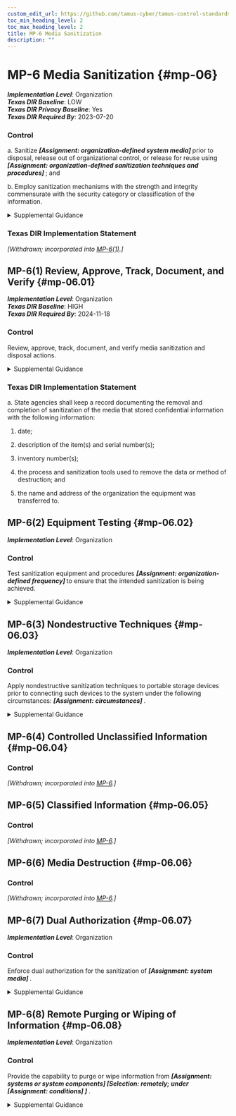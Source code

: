 ```yaml
---
custom_edit_url: https://github.com/tamus-cyber/tamus-control-standards/tree/main/content/tamus.edu/TAMUS_profile.yaml
toc_min_heading_level: 2
toc_max_heading_level: 2
title: MP-6 Media Sanitization
description: ""
---
```


# MP-6 Media Sanitization {#mp-06}

_**Implementation Level**_: Organization\
_**Texas DIR Baseline**_: LOW\
_**Texas DIR Privacy Baseline**_: Yes\
_**Texas DIR Required By**_: 2023-07-20

### Control



a. Sanitize <strong title="mp-6_prm_1"> <em>[Assignment: organization-defined system media]</em> </strong> prior to disposal, release out of organizational control, or release for reuse using <strong title="mp-6_prm_2"> <em>[Assignment: organization-defined sanitization techniques and procedures]</em> </strong> ; and

b. Employ sanitization mechanisms with the strength and integrity commensurate with the security category or classification of the information.


<details><summary>Supplemental Guidance</summary>Media sanitization applies to all digital and non-digital system media subject to disposal or reuse, whether or not the media is considered removable. Examples include digital media in scanners, copiers, printers, notebook computers, workstations, network components, mobile devices, and non-digital media (e.g., paper and microfilm). The sanitization process removes information from system media such that the information cannot be retrieved or reconstructed. Sanitization techniques—including clearing, purging, cryptographic erase, de-identification of personally identifiable information, and destruction—prevent the disclosure of information to unauthorized individuals when such media is reused or released for disposal. Organizations determine the appropriate sanitization methods, recognizing that destruction is sometimes necessary when other methods cannot be applied to media requiring sanitization. Organizations use discretion on the employment of approved sanitization techniques and procedures for media that contains information deemed to be in the public domain or publicly releasable or information deemed to have no adverse impact on organizations or individuals if released for reuse or disposal. Sanitization of non-digital media includes destruction, removing a classified appendix from an otherwise unclassified document, or redacting selected sections or words from a document by obscuring the redacted sections or words in a manner equivalent in effectiveness to removing them from the document. NSA standards and policies control the sanitization process for media that contains classified information. NARA policies control the sanitization process for controlled unclassified information.</details>

### Texas DIR Implementation Statement

<em>[Withdrawn; incorporated into [MP-6(1)](/catalog/mp/mp-06#mp-06.01).]</em>





## MP-6(1) Review, Approve, Track, Document, and Verify {#mp-06.01}

_**Implementation Level**_: Organization\
_**Texas DIR Baseline**_: HIGH\
_**Texas DIR Required By**_: 2024-11-18

### Control

Review, approve, track, document, and verify media sanitization and disposal actions.


<details><summary>Supplemental Guidance</summary>Organizations review and approve media to be sanitized to ensure compliance with records retention policies. Tracking and documenting actions include listing personnel who reviewed and approved sanitization and disposal actions, types of media sanitized, files stored on the media, sanitization methods used, date and time of the sanitization actions, personnel who performed the sanitization, verification actions taken and personnel who performed the verification, and the disposal actions taken. Organizations verify that the sanitization of the media was effective prior to disposal.</details>

### Texas DIR Implementation Statement



a. State agencies shall keep a record documenting the removal and completion of sanitization of the media that stored confidential information with the following information:

1. date;

2. description of the item(s) and serial number(s);

3. inventory number(s);

4. the process and sanitization tools used to remove the data or method of destruction; and

5. the name and address of the organization the equipment was transferred to.



## MP-6(2) Equipment Testing {#mp-06.02}

_**Implementation Level**_: Organization

### Control

Test sanitization equipment and procedures <strong title="mp-6.2_prm_1"> <em>[Assignment: organization-defined frequency]</em> </strong> to ensure that the intended sanitization is being achieved.


<details><summary>Supplemental Guidance</summary>Testing of sanitization equipment and procedures may be conducted by qualified and authorized external entities, including federal agencies or external service providers.</details>


## MP-6(3) Nondestructive Techniques {#mp-06.03}

_**Implementation Level**_: Organization

### Control

Apply nondestructive sanitization techniques to portable storage devices prior to connecting such devices to the system under the following circumstances: <strong title="mp-06.03_odp"> <em>[Assignment: circumstances]</em> </strong>.


<details><summary>Supplemental Guidance</summary>Portable storage devices include external or removable hard disk drives (e.g., solid state, magnetic), optical discs, magnetic or optical tapes, flash memory devices, flash memory cards, and other external or removable disks. Portable storage devices can be obtained from untrustworthy sources and contain malicious code that can be inserted into or transferred to organizational systems through USB ports or other entry portals. While scanning storage devices is recommended, sanitization provides additional assurance that such devices are free of malicious code. Organizations consider nondestructive sanitization of portable storage devices when the devices are purchased from manufacturers or vendors prior to initial use or when organizations cannot maintain a positive chain of custody for the devices.</details>


## MP-6(4) Controlled Unclassified Information {#mp-06.04}

### Control

<em>[Withdrawn; incorporated into [MP-6](/catalog/mp/mp-06).]</em>



## MP-6(5) Classified Information {#mp-06.05}

### Control

<em>[Withdrawn; incorporated into [MP-6](/catalog/mp/mp-06).]</em>



## MP-6(6) Media Destruction {#mp-06.06}

### Control

<em>[Withdrawn; incorporated into [MP-6](/catalog/mp/mp-06).]</em>



## MP-6(7) Dual Authorization {#mp-06.07}

_**Implementation Level**_: Organization

### Control

Enforce dual authorization for the sanitization of <strong title="mp-06.07_odp"> <em>[Assignment: system media]</em> </strong>.


<details><summary>Supplemental Guidance</summary>Organizations employ dual authorization to help ensure that system media sanitization cannot occur unless two technically qualified individuals conduct the designated task. Individuals who sanitize system media possess sufficient skills and expertise to determine if the proposed sanitization reflects applicable federal and organizational standards, policies, and procedures. Dual authorization also helps to ensure that sanitization occurs as intended, protecting against errors and false claims of having performed the sanitization actions. Dual authorization may also be known as two-person control. To reduce the risk of collusion, organizations consider rotating dual authorization duties to other individuals.</details>


## MP-6(8) Remote Purging or Wiping of Information {#mp-06.08}

_**Implementation Level**_: Organization

### Control

Provide the capability to purge or wipe information from <strong title="mp-06.08_odp.01"> <em>[Assignment: systems or system components]</em> </strong> <strong title="mp-06.08_odp.02"> <em>[Selection: remotely; under <strong title="mp-06.08_odp.03"> <em>[Assignment: conditions]</em> </strong>]</em> </strong>.


<details><summary>Supplemental Guidance</summary>Remote purging or wiping of information protects information on organizational systems and system components if systems or components are obtained by unauthorized individuals. Remote purge or wipe commands require strong authentication to help mitigate the risk of unauthorized individuals purging or wiping the system, component, or device. The purge or wipe function can be implemented in a variety of ways, including by overwriting data or information multiple times or by destroying the key necessary to decrypt encrypted data.</details>

